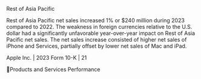 Rest of Asia Pacific

Rest of Asia Pacific net sales increased 1% or $240 million during 2023 compared to 2022. The weakness in foreign currencies
relative to the U.S. dollar had a significantly unfavorable year-over-year impact on Rest of Asia Pacific net sales. The net sales
increase consisted of higher net sales of iPhone and Services, partially offset by lower net sales of Mac and iPad.

Apple Inc. | 2023 Form 10-K | 21

Products and Services Performance